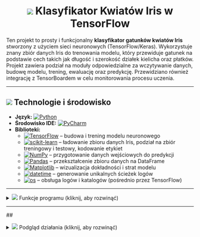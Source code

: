 <h1 align="center"><img src="https://img.icons8.com/ios-filled/50/FFFFFF/artificial-intelligence.png" height="22px" /> Klasyfikator Kwiatów Iris w TensorFlow</h1>

Ten projekt to prosty i funkcjonalny **klasyfikator gatunków kwiatów Iris** stworzony z użyciem sieci neuronowych (TensorFlow/Keras). Wykorzystuje znany zbiór danych Iris do trenowania modelu, który przewiduje gatunek na podstawie cech takich jak długość i szerokość działek kielicha oraz płatków. Projekt zawiera podział na moduły odpowiedzialne za wczytywanie danych, budowę modelu, trening, ewaluację oraz predykcję. Przewidziano również integrację z TensorBoardem w celu monitorowania procesu uczenia.

---

## <img src="https://img.icons8.com/pastel-glyph/64/FFFFFF/code--v2.png" height="22px" /> Technologie i środowisko

- **Język:**  [![Python](https://img.shields.io/badge/Python-3776AB?style=flat&logo=python&logoColor=white)](https://docs.python.org/3/) 
- **Środowisko IDE:** [![PyCharm](https://img.shields.io/badge/PyCharm-009873?style=flat&logo=pycharm&logoColor=white)](https://www.jetbrains.com/pycharm/)  
- **Biblioteki:**  
  - [![TensorFlow](https://img.shields.io/badge/TensorFlow-FF6F00?style=flat&logo=tensorflow&logoColor=white)](https://www.tensorflow.org/learn) – budowa i trening modelu neuronowego  
  - [![scikit-learn](https://img.shields.io/badge/scikit--learn-F7931E?style=flat&logo=scikitlearn&logoColor=white)](https://scikit-learn.org/stable/user_guide.html) – ładowanie zbioru danych Iris, podział na zbiór treningowy i testowy, kodowanie etykiet  
  - [![NumPy](https://img.shields.io/badge/NumPy-013243?style=flat&logo=numpy&logoColor=white)](https://numpy.org/doc/) – przygotowanie danych wejściowych do predykcji  
  - [![Pandas](https://img.shields.io/badge/Pandas-150458?style=flat&logo=pandas&logoColor=white)](https://pandas.pydata.org/docs/) – przekształcenie zbioru danych na DataFrame  
  - [![Matplotlib](https://img.shields.io/badge/Matplotlib-11557C?style=flat&logo=matplotlib&logoColor=white)](https://matplotlib.org/stable/users/index.html) – wizualizacja dokładności i strat modelu  
  - [![datetime](https://img.shields.io/badge/datetime-4B8BBE?style=flat&logoColor=white)](https://docs.python.org/3/library/datetime.html) – generowanie unikalnych ścieżek logów  
  - [![os](https://img.shields.io/badge/os-306998?style=flat&logoColor=white)](https://docs.python.org/3/library/os.html) – obsługa logów i katalogów (pośrednio przez TensorFlow)  

---
<details>
  <summary><img src="https://img.icons8.com/ios-filled/50/FFFFFF/pin.png" height="22px"/> Funkcje programu (kliknij, aby rozwinąć)</summary>

---

<details>
  <summary>📄 <strong><span style="color:#4a90e2">load_data.py</span></strong> – przygotowanie danych (kliknij, aby rozwinąć)</summary>

Ten moduł odpowiada za przygotowanie zbioru danych do treningu:

- **`get_data()`**  
  Główna funkcja:
  - Wczytuje zbiór Iris z `sklearn.datasets.load_iris()`.
  - Tworzy `DataFrame` z kolumnami cech i etykietą „species”.
  - Zamienia indeksy klas (0, 1, 2) na etykiety tekstowe (np. *setosa*).
  - Koduje etykiety do wartości numerycznych za pomocą `LabelEncoder`.
  - Dzieli dane na `train/test` za pomocą `train_test_split()`.

Zwracane dane:
```python
X_train, X_test, y_train, y_test, encoder
```

</details>

---

<details>
  <summary>📄 <strong><span style="color:#7b8d8e">build_model.py</span></strong> – konstrukcja modelu (kliknij, aby rozwinąć)</summary>

Moduł zawiera funkcję:

- **`build_model()`**
  - Tworzy model sekwencyjny `tf.keras.Sequential` z 3 warstwami:
    - 2 warstwy ukryte z 10 neuronami i aktywacją `relu`.
    - 1 warstwa wyjściowa (3 klasy) z `softmax`.
  - Kompiluje model z:
    - Optymalizatorem `adam`
    - Funkcją straty: `sparse_categorical_crossentropy`
    - Metryką: `accuracy`

Zwraca gotowy do treningu obiekt modelu `tf.keras.Model`.

</details>

---

<details>
  <summary>📄 <strong><span style="color:#9b59b6">train.py</span></strong> – trenowanie i wizualizacja (kliknij, aby rozwinąć)</summary>

- **`train_model(model, X_train, y_train)`**  
  Funkcja realizująca:
  - Trening modelu przez 50 epok z walidacją (`validation_split=0.2`).
  - Konfigurację **TensorBoard** z dynamiczną nazwą folderu (`logs/fit/YYYYMMDD-HHMMSS`).
  - Rejestrowanie logów do plików `.tfevents...`.

✅ Wykresy generowane przez `matplotlib`:
- Dokładność (`accuracy`, `val_accuracy`)
- Strata (`loss`, `val_loss`)

Funkcja zwraca obiekt `history` (dane do dalszej analizy wyników).

</details>

---

<details>
  <summary>📄 <strong><span style="color:#2ecc71">evaluate.py</span></strong> – ocena modelu (kliknij, aby rozwinąć)</summary>

- **`evaluate_model(model, X_test, y_test)`**  
  - Wykonuje ewaluację modelu na zbiorze testowym.
  - Zwraca metryki `loss` i `accuracy`.
  - Wynik jest wypisywany w czytelnej formie z dokładnością do 2 miejsc po przecinku.

</details>

---

<details>
  <summary>📄 <strong><span style="color:#e67e22">predict.py</span></strong> – klasyfikacja nowych próbek (kliknij, aby rozwinąć)</summary>

- **`predict_species(model, encoder, input_data)`**  
  - Przygotowuje dane wejściowe (`np.array([[...]])`).
  - Używa modelu do predykcji (`model.predict()`).
  - Wybiera indeks największego prawdopodobieństwa (`tf.argmax()`).
  - Dekoduje etykietę gatunku za pomocą `encoder.inverse_transform()`.

Funkcja wyświetla komunikat z nazwą przewidzianego gatunku (`Iris-setosa`, `Iris-versicolor`, `Iris-virginica`).

</details>

---

<details>
  <summary>📄 <strong><span style="color:#c0392b">main.py</span></strong> – główny punkt startowy programu (kliknij, aby rozwinąć)</summary>

- Funkcja `main()` uruchamia cały pipeline:
  1. Załadowanie i przygotowanie danych (`get_data`)
  2. Budowa modelu (`build_model`)
  3. Trening (`train_model`)
  4. Ewaluacja (`evaluate_model`)
  5. Predykcja przykładowej próbki (`predict_species`)

Skrypt jest gotowy do uruchomienia przez terminal lub PyCharma:
```python
if __name__ == "__main__":
    main()
```

</details>

---

<details>
  <summary>📄 <strong><span style="color:#34495e">dnn_estimator_iris.py</span></strong> – uproszczony skrypt all-in-one (kliknij, aby rozwinąć)</summary>

Ten plik zawiera:
- Jednoetapowy pipeline w jednym skrypcie (bez modularnego podziału).
- Przykład zbudowania modelu `Sequential` z większą liczbą neuronów.
- Trenowanie i walidacja przez 50 epok.
- Predykcję próbki `np.array([[5.1, 3.5, 1.4, 0.2]])`.

Użyte narzędzia:
- `LabelBinarizer` zamiast `LabelEncoder`
- `categorical_crossentropy` (zamiast sparse)

Plik przydatny jako demo lub sandbox do eksperymentów.

</details>

---

<details>
  <summary>🧰 <strong>Instalacja i uruchomienie – wymagane komendy (kliknij, aby rozwinąć)</strong></summary>

Aby uruchomić projekt lokalnie, należy wykonać następujące kroki:

1. **Utworzenie wirtualnego środowiska (opcjonalnie):**
```bash
python -m venv .venv
source .venv/bin/activate     # Linux/macOS
.venv\Scripts\activate      # Windows
```

2. **Instalacja zależności:**
```bash
pip install tensorflow scikit-learn pandas matplotlib
```

3. **(Opcjonalne) Uruchomienie TensorBoarda:**
```bash
tensorboard --logdir=logs/fit
```

4. **Uruchomienie programu:**
```bash
python main.py
```

</details>
</details>

---

##<details>
  <summary><img src="https://img.icons8.com/ios-filled/50/FFFFFF/camera.png" height="22px"/> Podgląd działania (kliknij, aby rozwinąć)</summary>

Poniżej przykładowe wyniki działania programu:

![Podgląd działania](images/result1.png)  
![Podgląd działania](images/result2.png)
![Podgląd działania](images/result3.png)

</details>

